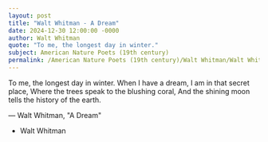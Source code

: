 ```yaml
---
layout: post
title: "Walt Whitman - A Dream"
date: 2024-12-30 12:00:00 -0000
author: Walt Whitman
quote: "To me, the longest day in winter."
subject: American Nature Poets (19th century)
permalink: /American Nature Poets (19th century)/Walt Whitman/Walt Whitman - A Dream
---
```


To me, the longest day in winter.
  When I have a dream, I am in that secret place,
  Where the trees speak to the blushing coral,
  And the shining moon tells the history of the earth.

— Walt Whitman, "A Dream"

- Walt Whitman
